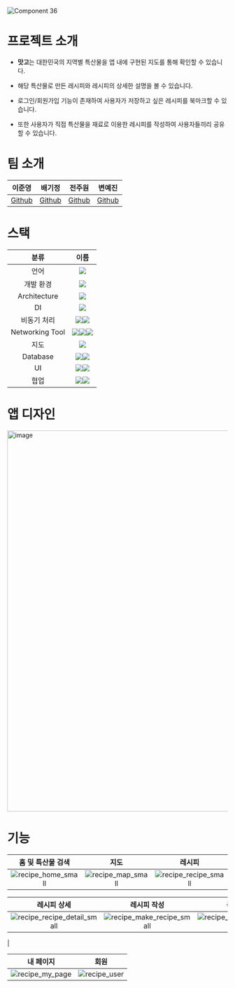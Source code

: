 ![Component 36](https://github.com/nbc-group-4/recipe/assets/50291395/e3c3cdca-e5e9-454e-9f37-3910bdd8db78)

# 프로젝트 소개
- **맛고**는 대한민국의 지역별 특산물을 앱 내에 구현된 지도를 통해 확인할 수 있습니다. 

- 해당 특산물로 만든 레시피와 레시피의 상세한 설명을 볼 수 있습니다.

- 로그인/회원가입 기능이 존재하여 사용자가 저장하고 싶은 레시피를 북마크할 수 있습니다. 

- 또한 사용자가 직접 특산물을 재료로 이용한 레시피를 작성하여 사용자들끼리 공유할 수 있습니다.


# 팀 소개
|이준영|배기정|전주원|변예진|
|:---:|:---:|:---:|:---:|
|[Github](https://github.com/treeralph)|[Github](https://github.com/koreabgj)|[Github](https://github.com/wndnjs00)|[Github](https://github.com/Yejin-Byun)|

# 스택
|분류|이름|
|:---:|:---:|
|언어|<img src="https://img.shields.io/badge/Kotlin-7F52FF?style=for-the-badge&logo=Kotlin&logoColor=white">
|개발 환경|<img src="https://img.shields.io/badge/android studio-3DDC84?style=for-the-badge&logo=androidstudio&logoColor=white">
|Architecture|<img src="https://img.shields.io/badge/mvvm-221E68?style=for-the-badge&logoColor=white">
|DI|<img src="https://img.shields.io/badge/hilt-221E68?style=for-the-badge&logoColor=white">
|비동기 처리|<img src="https://img.shields.io/badge/flow-221E68?style=for-the-badge&logoColor=white"><img src="https://img.shields.io/badge/coroutine-221E68?style=for-the-badge&logoColor=white">
|Networking Tool|<img src="https://img.shields.io/badge/jsoup-221E68?style=for-the-badge&logoColor=white"><img src="https://img.shields.io/badge/retrofit-221E68?style=for-the-badge&logoColor=white"><img src="https://img.shields.io/badge/glide-221E68?style=for-the-badge&logoColor=white">
|지도|<img src="https://img.shields.io/badge/kakao map-FFCD00?style=for-the-badge&logoColor=white">
|Database|<img src="https://img.shields.io/badge/room-221E68?style=for-the-badge&logoColor=white"><img src="https://img.shields.io/badge/firebase-DD2C00?style=for-the-badge&logo=firebase&logoColor=white">
|UI|<img src="https://img.shields.io/badge/xml-221E68?style=for-the-badge&logoColor=white"><img src="https://img.shields.io/badge/navigation-221E68?style=for-the-badge&logoColor=white">
|협업|<img src="https://img.shields.io/badge/github-181717?style=for-the-badge&logo=github&logoColor=white"><img src="https://img.shields.io/badge/git-F05032?style=for-the-badge&logo=git&logoColor=white">

# 앱 디자인
<img width="870" alt="image" src="https://github.com/nbc-group-4/recipe/assets/50291395/61a0c8f1-7a7d-4435-bf23-48ede9069b14">


# 기능
|홈 및 특산물 검색|지도|레시피|
|:---:|:---:|:---:|
|![recipe_home_small](https://github.com/nbc-group-4/recipe/assets/50291395/ade64517-dae9-4889-9c13-fd8367784bcd)|![recipe_map_small](https://github.com/nbc-group-4/recipe/assets/50291395/03e03cda-c349-4495-8613-7c7a0a1f6e8b)|![recipe_recipe_small](https://github.com/nbc-group-4/recipe/assets/50291395/f2b16bc2-6374-44fe-a9f8-47cffe81eea1)|

|레시피 상세|레시피 작성|북마크|
|:---:|:---:|:---:|
|![recipe_recipe_detail_small](https://github.com/nbc-group-4/recipe/assets/50291395/e8620f3b-dd6a-428f-883b-a74c6fcbc8fa)|![recipe_make_recipe_small](https://github.com/nbc-group-4/recipe/assets/50291395/76f419e9-f9d5-4091-81cf-49fa7c89f711)|![recipe_bookmark_small](https://github.com/nbc-group-4/recipe/assets/50291395/abf1a741-b12b-4837-98ee-f36007fd816b)
|

|내 페이지|회원|
|:---:|:---:|
|![recipe_my_page](https://github.com/nbc-group-4/recipe/assets/50291395/fb760fdb-9464-4159-84cf-e687de525ab6)|![recipe_user](https://github.com/nbc-group-4/recipe/assets/50291395/36a0bd71-dea3-444f-ac1f-0f98f9d3901a)|





